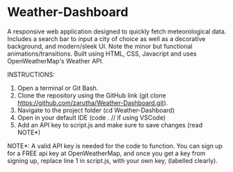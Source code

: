 # Weather-Dashboard
A responsive web application designed to quickly fetch meteorological data. Includes a search bar to input a city of choice as well as a decorative background, and modern/sleek UI. Note the minor but functional animations/transitions. Built using HTML, CSS, Javacript and uses OpenWeatherMap's Weather API.

INSTRUCTIONS:
1. Open a terminal or Git Bash.
2. Clone the repository using the GitHub link (git clone https://github.com/zarutha/Weather-Dashboard.git).
3. Navigate to the project folder (cd Weather-Dashboard)
4. Open in your default IDE (code . // if using VSCode)
5. Add an API key to script.js and make sure to save changes (read NOTE*)

NOTE*: A valid API key is needed for the code to function. You can sign up for a FREE api key at OpenWeatherMap, and once you get a key from signing up, replace line 1 in script.js, with your own key, (labelled clearly).
